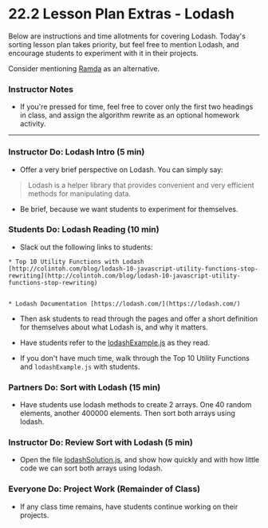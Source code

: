 # 22.2 Lesson Plan Extras - Lodash

Below are instructions and time allotments for covering Lodash. Today's sorting lesson plan takes priority, but feel free to mention Lodash, and encourage students to experiment with it in their projects.

Consider mentioning [Ramda](http://ramdajs.com/0.22.1/index.html) as an alternative.

### Instructor Notes

* If you're pressed for time, feel free to cover only the first two headings in class, and assign the algorithm rewrite as an optional homework activity.

- - -

### Instructor Do: Lodash Intro (5 min)

* Offer a very brief perspective on Lodash. You can simply say:

> Lodash is a helper library that provides convenient and very efficient methods for manipulating data.

* Be brief, because we want students to experiment for themselves.

### Students Do: Lodash Reading (10 min)

* Slack out the following links to students:


```
* Top 10 Utility Functions with Lodash [http://colintoh.com/blog/lodash-10-javascript-utility-functions-stop-rewriting](http://colintoh.com/blog/lodash-10-javascript-utility-functions-stop-rewriting)


* Lodash Documentation [https://lodash.com/](https://lodash.com/)
```

* Then ask students to read through the pages and offer a short definition for themselves about what Lodash is, and why it matters.


* Have students refer to the [lodashExample.js](../../../../../01-Class-Content/22-computer-science/01-Activities/06-Lodash/lodashExamples.js) as they read.


* If you don't have much time, walk through the Top 10 Utility Functions and `lodashExample.js` with students.

### Partners Do: Sort with Lodash (15 min)

* Have students use lodash methods to create 2 arrays. One 40 random elements, another 400000 elements. Then sort both arrays using lodash.

### Instructor Do: Review Sort with Lodash (5 min)

* Open the file [lodashSolution.js](../../../../../01-Class-Content/22-computer-science/01-Activities/06-Lodash/lodashSort.js), and show how quickly and with how little code we can sort both arrays using lodash.

### Everyone Do: Project Work (Remainder of Class)

* If any class time remains, have students continue working on their projects. 
